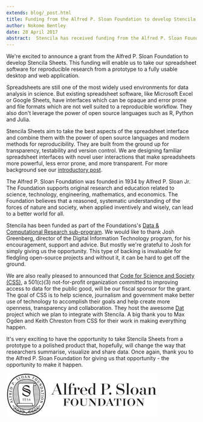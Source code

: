 ```yaml
---
extends: blog/_post.html
title: Funding from the Alfred P. Sloan Foundation to develop Stencila Sheets
author: Nokome Bentley
date: 28 April 2017
abstract:  Stencila has received funding from the Alfred P. Sloan Foundation to develop Stencila Sheets as an open and reproducible alternative to existing spreadsheet software in research.
---
```


We're excited to announce a grant from the Alfred P. Sloan Foundation to develop Stencila Sheets. This funding will enable us to take our spreadsheet software for reproducible research from a prototype to a fully usable desktop and web application.

Spreadsheets are still one of the most widely used environments for data analysis in science. But existing spreadsheet software, like Microsoft Excel or Google Sheets, have interfaces which can be opaque and error prone and file formats which are not well suited to a reproducible workflow. They also don't leverage the power of open source languages such as R, Python and Julia.

Stencila Sheets aim to take the best aspects of the spreadsheet interface and combine them with the power of open source languages and modern methods for reproducibility. They are built from the ground up for transparency, testability and version control. We are designing familiar spreadsheet interfaces with novel user interactions that make spreadsheets more powerful, less error prone, and more transparent. For more background see our [introductory post](http://blog.stenci.la/introducing-sheets/).

The Alfred P. Sloan Foundation was founded in 1934 by Alfred P. Sloan Jr. The Foundation supports original research and education related to science, technology, engineering, mathematics, and economics.  The Foundation believes that a reasoned, systematic understanding of the forces of nature and society, when applied inventively and wisely, can lead to a better world for all.

Stencila has been funded as part of the Foundations's [Data & Computational Research sub-program](https://sloan.org/programs/digital-technology/data-and-computational-research). We would like to thank Josh Greenberg, director of the Digital Information Technology program, for his encouragement, support and advice. But mostly we're grateful to Josh for simply giving us the opportunity. This type of backing is invaluable for fledgling open-source projects and without it, it can be hard to get off the ground.

We are also really pleased to announced that [Code for Science and Society (CSS)](https://codeforscience.org/), a 501(c)(3) not-for-profit organization committed to improving access to data for the public good, will be our fiscal sponsor for the grant. The goal of CSS is to help science, journalism and government make better use of technology to accomplish their goals and help create more openness, transparency and collaboration. They host the awesome [Dat](https://datproject.org/) project which we plan to integrate with Stencila. A big thank you to Max Ogden and Keith Chreston from CSS for their work in making everything happen.

It's very exciting to have the opportunity to take Stencila Sheets from a prototype to a polished product that, hopefully, will change the way that researchers summarise, visualize and share data. Once again, thank you to the Alfred P. Sloan Foundation for giving us that opportunity - the opportunity to make it happen.

![Sloan Foundation logo](img/sloan.png)
